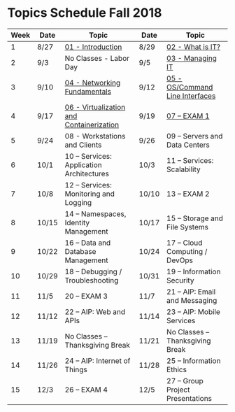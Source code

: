 # Topics Schedule Fall 2018

| Week  | Date | Topic | Date | Topic |  
| ------------- | ------------- | ------------- | ------------- | ------------- |
| 1 | 8/27 | [01 - Introduction](../content.md#01) | 8/29 | [02 - What is IT?](../content.md#02) |
| 2 | 9/3 | No Classes - Labor Day | 9/5 | [03 - Managing IT](../content.md#03) |
| 3 | 9/10 | [04 - Networking Fundamentals](/content.md#04) | 9/12 | [05 - OS/Command Line Interfaces](../content.md#05) |
| 4	| 9/17 | [06 - Virtualization and Containerization](../content.md#06) | 9/19 | [07 – EXAM 1](../content.md#07) | 
| 5	| 9/24 | 08 - Workstations and Clients | 9/26 | 09 – Servers and Data Centers | 
| 6	| 10/1 | 10 – Services: Application Architectures | 10/3 | 11 – Services: Scalability | 
| 7	| 10/8 | 12 – Services: Monitoring and Logging | 10/10 | 13 – EXAM 2 | 
| 8	| 10/15 | 14 – Namespaces, Identity Management | 10/17 | 15 – Storage and File Systems | 
| 9	| 10/22 | 16 – Data and Database Management | 10/24 | 17 – Cloud Computing / DevOps | 
| 10 | 10/29 | 18 – Debugging / Troubleshooting | 10/31 | 19 – Information Security | 
| 11 | 11/5 | 20 – EXAM 3 | 11/7 | 21 – AIP: Email and Messaging | 
| 12 | 11/12 | 22 – AIP: Web and APIs | 11/14 | 23 – AIP: Mobile Services | 
| 13 | 11/19 | No Classes – Thanksgiving Break | 11/21 | No Classes – Thanksgiving Break | 
| 14 | 11/26 | 24 – AIP: Internet of Things | 11/28 | 25 – Information Ethics | 
| 15 | 12/3 | 26 – EXAM 4 | 12/5 | 27 – Group Project Presentations | 
